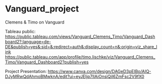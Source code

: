 # Vanguard_project
Clemens &amp; Timo on Vanguard












Tableau public:
https://public.tableau.com/views/Vanguard_Clemens_Timo/Vanguard_Dashboard2?:language=de-DE&publish=yes&:sid=&:redirect=auth&:display_count=n&:origin=viz_share_link
https://public.tableau.com/app/profile/timo.lischke/viz/Vanguard_Clemens_Timo/Vanguard_Dashboard2?publish=yes

Project Presentation:
https://www.canva.com/design/DAGeD3pEIBo/AIQ-DJyMRwQdAhmoBMwknA/edit?ui=eyJEIjp7IlAiOnsiQiI6ZmFsc2V9fX0

